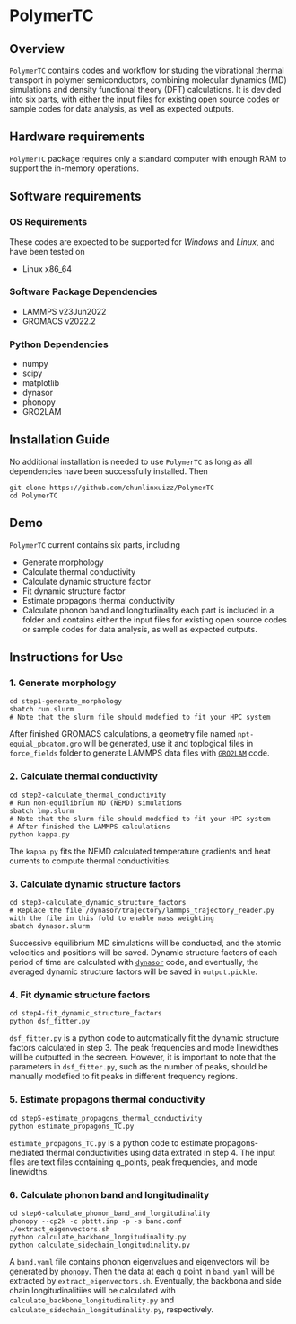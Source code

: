 # PolymerTC

## Overview
`PolymerTC` contains codes and workflow for studing the vibrational thermal transport in polymer semiconductors, combining molecular dynamics (MD) simulations and density functional theory (DFT) calculations. It is devided into six parts, with either the input files for existing open source codes or sample codes for data analysis, as well as expected outputs.

## Hardware requirements
`PolymerTC` package requires only a standard computer with enough RAM to support the in-memory operations.

## Software requirements
### OS Requirements
These codes are expected to be supported for *Windows* and *Linux*, and have been tested on
+ Linux x86_64

### Software Package Dependencies
+ LAMMPS v23Jun2022
+ GROMACS v2022.2

### Python Dependencies
+ numpy
+ scipy
+ matplotlib
+ dynasor
+ phonopy
+ GRO2LAM

## Installation Guide
No additional installation is needed to use `PolymerTC` as long as all dependencies have been successfully installed. Then
```
git clone https://github.com/chunlinxuizz/PolymerTC
cd PolymerTC
```

## Demo
`PolymerTC` current contains six parts, including
+ Generate morphology
+ Calculate thermal conductivity
+ Calculate dynamic structure factor
+ Fit dynamic structure factor
+ Estimate propagons thermal conductivity
+ Calculate phonon band and longitudinality
each part is included in a folder and contains either the input files for existing open source codes or sample codes for data analysis, as well as expected outputs.

## Instructions for Use
### 1. Generate morphology
```
cd step1-generate_morphology
sbatch run.slurm
# Note that the slurm file should modefied to fit your HPC system
```
After finished GROMACS calculations, a geometry file named `npt-equial_pbcatom.gro` will be generated, use it and toplogical files in `force_fields` folder to generate LAMMPS data files with [`GRO2LAM`](https://github.com/hernanchavezthielemann/GRO2LAM) code.
### 2. Calculate thermal conductivity
```
cd step2-calculate_thermal_conductivity
# Run non-equilibrium MD (NEMD) simulations
sbatch lmp.slurm
# Note that the slurm file should modefied to fit your HPC system
# After finished the LAMMPS calculations
python kappa.py
```
The `kappa.py` fits the NEMD calculated temperature gradients and heat currents to compute thermal conductivities.

### 3. Calculate dynamic structure factors
```
cd step3-calculate_dynamic_structure_factors
# Replace the file /dynasor/trajectory/lammps_trajectory_reader.py with the file in this fold to enable mass weighting
sbatch dynasor.slurm
```
Successive equilibrium MD simulations will be conducted, and the atomic velocities and positions will be saved. Dynamic structure factors of each period of time are calculated with [`dynasor`](https://gitlab.com/materials-modeling/dynasor) code, and eventually, the averaged dynamic structure factors will be saved in `output.pickle`. 
### 4. Fit dynamic structure factors
```
cd step4-fit_dynamic_structure_factors
python dsf_fitter.py
```
`dsf_fitter.py` is a python code to automatically fit the dynamic structure factors calculated in step 3. The 
peak frequencies and mode linewidthes will be outputted in the secreen. 
However, it is important to note that the parameters in `dsf_fitter.py`, such as the number of peaks, should be manually modefied to fit peaks in different frequency regions.
### 5. Estimate propagons thermal conductivity
```
cd step5-estimate_propagons_thermal_conductivity
python estimate_propagons_TC.py
```
`estimate_propagons_TC.py` is a python code to estimate propagons-mediated thermal conductivities using data extrated in step 4. The input files are text files containing q_points, peak frequencies, and mode linewidths.
### 6. Calculate phonon band and longitudinality
```
cd step6-calculate_phonon_band_and_longitudinality
phonopy --cp2k -c pbttt.inp -p -s band.conf
./extract_eigenvectors.sh
python calculate_backbone_longitudinality.py
python calculate_sidechain_longitudinality.py
```
A `band.yaml` file contains phonon eigenvalues and eigenvectors will be generated by [`phonopy`](https://phonopy.github.io/phonopy/). Then the data at each q point in `band.yaml` will be extracted by `extract_eigenvectors.sh`. Eventually, the backbona and side chain longitudinalitiies will be calculated with `calculate_backbone_longitudinality.py` and `calculate_sidechain_longitudinality.py`, respectively.
